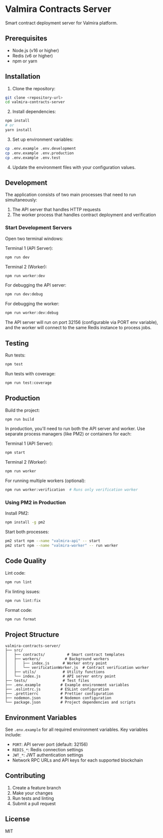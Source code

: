 # Valmira Contracts Server

Smart contract deployment server for Valmira platform.

## Prerequisites

- Node.js (v16 or higher)
- Redis (v6 or higher)
- npm or yarn

## Installation

1. Clone the repository:
```bash
git clone <repository-url>
cd valmira-contracts-server
```

2. Install dependencies:
```bash
npm install
# or
yarn install
```

3. Set up environment variables:
```bash
cp .env.example .env.development
cp .env.example .env.production
cp .env.example .env.test
```

4. Update the environment files with your configuration values.

## Development

The application consists of two main processes that need to run simultaneously:
1. The API server that handles HTTP requests
2. The worker process that handles contract deployment and verification

### Start Development Servers

Open two terminal windows:

Terminal 1 (API Server):
```bash
npm run dev
```

Terminal 2 (Worker):
```bash
npm run worker:dev
```

For debugging the API server:
```bash
npm run dev:debug
```

For debugging the worker:
```bash
npm run worker:dev:debug
```

The API server will run on port 32156 (configurable via PORT env variable), and the worker will connect to the same Redis instance to process jobs.

## Testing

Run tests:
```bash
npm test
```

Run tests with coverage:
```bash
npm run test:coverage
```

## Production

Build the project:
```bash
npm run build
```

In production, you'll need to run both the API server and worker. Use separate process managers (like PM2) or containers for each:

Terminal 1 (API Server):
```bash
npm start
```

Terminal 2 (Worker):
```bash
npm run worker
```

For running multiple workers (optional):
```bash
npm run worker:verification  # Runs only verification worker
```

### Using PM2 in Production

Install PM2:
```bash
npm install -g pm2
```

Start both processes:
```bash
pm2 start npm --name "valmira-api" -- start
pm2 start npm --name "valmira-worker" -- run worker
```

## Code Quality

Lint code:
```bash
npm run lint
```

Fix linting issues:
```bash
npm run lint:fix
```

Format code:
```bash
npm run format
```

## Project Structure

```
valmira-contracts-server/
├── src/
│   ├── contracts/          # Smart contract templates
│   ├── workers/           # Background workers
│   │   ├── index.js      # Worker entry point
│   │   └── verificationWorker.js  # Contract verification worker
│   ├── utils/            # Utility functions
│   └── index.js          # API server entry point
├── tests/                # Test files
├── .env.example         # Example environment variables
├── .eslintrc.js         # ESLint configuration
├── .prettierrc          # Prettier configuration
├── nodemon.json         # Nodemon configuration
└── package.json         # Project dependencies and scripts
```

## Environment Variables

See `.env.example` for all required environment variables. Key variables include:
- `PORT`: API server port (default: 32156)
- `REDIS_*`: Redis connection settings
- `JWT_*`: JWT authentication settings
- Network RPC URLs and API keys for each supported blockchain

## Contributing

1. Create a feature branch
2. Make your changes
3. Run tests and linting
4. Submit a pull request

## License

MIT

